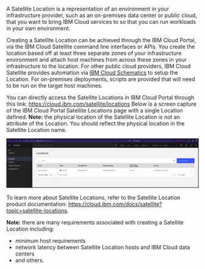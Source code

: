 A Satellite Location is a representation of an environment in your infrastructure provider, such as an on-premises data center or public cloud, that you want to bring IBM Cloud services to so that you can run workloads in your own environment. 

Creating a Satellite Location can be achieved through the IBM Cloud Portal, via the IBM Cloud Satellite command line interfaces or APIs. You create the location based off at least three separate zones of your infrastructure environment and attach host machines from across these zones in your infrastructure to the location.  For other public cloud providers, IBM Cloud Satellite provides automation via <a href="https://cloud.ibm.com/docs/schematics?topic=schematics-about-schematics" target="_blank">IBM Cloud Schematics</a> to setup the Location.  For on-premises deployments, scripts are provided that will need to be run on the target host machines. 

You can directly access the Satellite Locations in IBM Cloud Portal through this link: <a href="https://cloud.ibm.com/satellite/locations" target="_blank">https://cloud.ibm.com/satellite/locations</a> Below is a screen capture of the IBM Cloud Portal Satellite Locations page with a single Location defined. **Note:** the physical location of the Satellite Location is not an attribute of the Location. You should reflect the physical location in the Satellite Location name.

![](_attachments/SatelliteLocations.png)

To learn more about Satellite Locations, refer to the Satellite Location product documentation: <a href="https://cloud.ibm.com/docs/satellite?topic=satellite-locations" target="_blank">https://cloud.ibm.com/docs/satellite?topic=satellite-locations</a>. 

**Note:** there are many requirements associated with creating a Satellite Location including:
- minimum host requirements
- network latency between Satellite Location hosts and IBM Cloud data centers
- and others.
